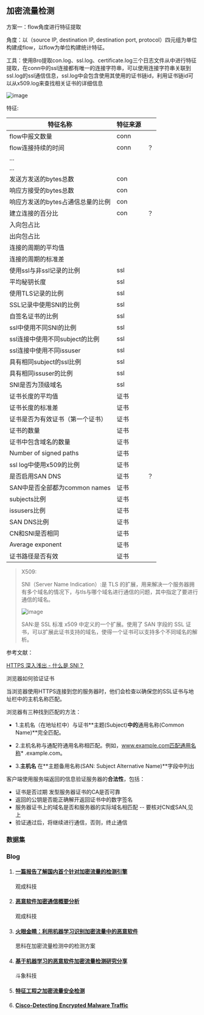 ## 加密流量检测

方案一：flow角度进行特征提取

角度：以（source IP, destination IP, destination port, protocol）四元组为单位构建成flow，以flow为单位构建统计特征。

工具：使用Bro提取con.log、ssl.log、certificate.log三个日志文件从中进行特征提取，在conn中的ssl连接都有唯一的连接字符串，可以使用连接字符串关联到ssl.log的ssl通信信息，ssl.log中会包含使用其使用的证书链id，利用证书链id可以从x509.log来查找相关证书的详细信息

![image](https://raw.githubusercontent.com/AnchoretY/images/master/blog/image.59b9sgqtzfb.png)

特征:

| 特征名称                          | 特征来源 |      |
| --------------------------------- | -------- | ---- |
| flow中报文数量                    | conn     |      |
| flow连接持续的时间                | conn     | ？   |
| ...                               |          |      |
| ...                               |          |      |
| 发送方发送的bytes总数             | con      |      |
| 响应方接受的bytes总数             | con      |      |
| 响应方发送的bytes占通信总量的比例 | con      |      |
| 建立连接的百分比                  | con      | ？   |
| 入向包占比                        |          |      |
| 出向包占比                        |          |      |
| 连接的周期的平均值                |          |      |
| 连接的周期的标准差                |          |      |
| 使用ssl与非ssl记录的比例          | ssl      |      |
| 平均秘钥长度                      | ssl      |      |
| 使用TLS记录的比例                 | ssl      |      |
| SSL记录中使用SNI的比例            | ssl      |      |
| 自签名证书的比例                  | ssl      |      |
| ssl中使用不同SNI的比例            | ssl      |      |
| ssl连接中使用不同subject的比例    | ssl      |      |
| ssl连接中使用不同issuser          | ssl      |      |
| 具有相同subject的ssl比例          | ssl      |      |
| 具有相同issuser的比例             | ssl      |      |
| SNI是否为顶级域名                 | ssl      |      |
| 证书长度的平均值                  | 证书     |      |
| 证书长度的标准差                  | 证书     |      |
| 证书是否为有效证书（第一个证书）  | 证书     |      |
| 证书的数量                        | 证书     |      |
| 证书中包含域名的数量              | 证书     |      |
| Number of signed paths            | 证书     |      |
| ssl log中使用x509的比例           | 证书     |      |
| 是否启用SAN DNS                   | 证书     | ？   |
| SAN中是否全部都为common names     | 证书     |      |
| subjects比例                      | 证书     |      |
| issusers比例                      | 证书     |      |
| SAN DNS比例                       | 证书     |      |
| CN和SNI是否相同                   | 证书     |      |
| Average exponent                  | 证书     |      |
| 证书路径是否有效                  | 证书     |      |

> X509:
>
> SNI（Server Name Indication）:是 TLS 的扩展，用来解决一个服务器拥有多个域名的情况下，与tls与哪个域名进行通信的问题，其中指定了要进行通信的域名。
>
> ![image](https://raw.githubusercontent.com/AnchoretY/images/master/blog/image.m9dbthyd3n.png)
>
> SAN:是 SSL 标准 x509 中定义的一个扩展。使用了 SAN 字段的 SSL 证书，可以扩展此证书支持的域名，使得一个证书可以支持多个不同域名的解析。

参考文献：

[HTTPS 深入浅出 - 什么是 SNI？](https://blog.csdn.net/firefile/article/details/80532161)

浏览器如何验证证书

当浏览器使用HTTPS连接到您的服务器时，他们会检查以确保您的SSL证书与地址栏中的主机名称匹配。

浏览器有三种找到匹配的方法：

- 1.主机名（在地址栏中）与证书**主题(Subject)**中的**通用名称(Common Name)**完全匹配。

- 2.主机名称与通配符通用名称相匹配。例如，www.example.com匹配通用名称* .example.com。

- 3.**主机名** 在**主题备用名称(SAN: Subject Alternative Name)**字段中列出

  

客户端使用服务端返回的信息验证服务器的**合法性**，包括：     

- 证书是否过期    发型服务器证书的CA是否可靠    
- 返回的公钥是否能正确解开返回证书中的数字签名    
- 服务器证书上的域名是否和服务器的实际域名相匹配  -- 要核对CN或SAN,见上    
- 验证通过后，将继续进行通信，否则，终止通信









### 数据集







### Blog

1. #### [一篇报告了解国内首个针对加密流量的检测引擎](https://mp.weixin.qq.com/s/HTrQ5BK-mhXfJmMlwHD04w)

   观成科技

2. #### [恶意软件加密通信概要分析](https://mp.weixin.qq.com/s/8nnfSjPVmWbThKrSlqNriQ)

   观成科技

3. ####  [火眼金睛：利用机器学习识别加密流量中的恶意软件](https://mp.weixin.qq.com/s/qngs8-jjHVcdMco1MQfs9Q)

   思科在加密流量检测中的检测方案

4. #### [基于机器学习的恶意软件加密流量检测研究分享](https://blog.riskivy.com/%E5%9F%BA%E4%BA%8E%E6%9C%BA%E5%99%A8%E5%AD%A6%E4%B9%A0%E7%9A%84%E6%81%B6%E6%84%8F%E8%BD%AF%E4%BB%B6%E5%8A%A0%E5%AF%86%E6%B5%81%E9%87%8F%E6%A3%80%E6%B5%8B/)

   斗象科技

5. #### [特征工程之加密流量安全检测](https://www.secrss.com/articles/12415)

6. #### [Cisco-Detecting Encrypted Malware Traffic ](https://blogs.cisco.com/security/detecting-encrypted-malware-traffic-without-decryption)

   

   



